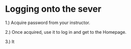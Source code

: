 # Logging onto the sever

1.) Acquire password from your instructor.

2.) Once acquired, use it to log in and get to the Homepage.

3.) It
